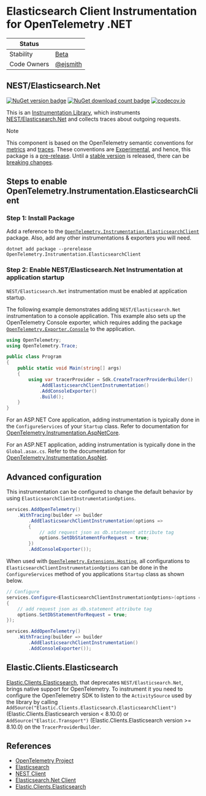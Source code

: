 # Elasticsearch Client Instrumentation for OpenTelemetry .NET

| Status      |           |
| ----------- | --------- |
| Stability   | [Beta](../../README.md#beta) |
| Code Owners | [@ejsmith](https://github.com/ejsmith) |

## NEST/Elasticsearch.Net

[![NuGet version badge](https://img.shields.io/nuget/v/OpenTelemetry.Instrumentation.ElasticsearchClient)](https://www.nuget.org/packages/OpenTelemetry.Instrumentation.ElasticsearchClient)
[![NuGet download count badge](https://img.shields.io/nuget/dt/OpenTelemetry.Instrumentation.ElasticsearchClient)](https://www.nuget.org/packages/OpenTelemetry.Instrumentation.ElasticsearchClient)
[![codecov.io](https://codecov.io/gh/open-telemetry/opentelemetry-dotnet-contrib/branch/main/graphs/badge.svg?flag=unittests-Instrumentation.ElasticsearchClient)](https://app.codecov.io/gh/open-telemetry/opentelemetry-dotnet-contrib?flags[0]=unittests-Instrumentation.ElasticsearchClient)

This is an [Instrumentation
Library](https://github.com/open-telemetry/opentelemetry-specification/blob/main/specification/glossary.md#instrumentation-library),
which instruments [NEST/Elasticsearch.Net](https://www.nuget.org/packages/NEST)
and collects traces about outgoing requests.

> [!NOTE]
> This component is based on the OpenTelemetry semantic conventions for
[metrics](https://github.com/open-telemetry/semantic-conventions/blob/main/docs/database/elasticsearch.md)
and
[traces](https://github.com/open-telemetry/semantic-conventions/blob/main/docs/database/elasticsearch.md).
These conventions are
[Experimental](https://github.com/open-telemetry/opentelemetry-specification/blob/main/specification/document-status.md),
and hence, this package is a
[pre-release](https://github.com/open-telemetry/opentelemetry-dotnet/blob/main/VERSIONING.md#pre-releases).
Until a [stable
version](https://github.com/open-telemetry/opentelemetry-specification/blob/main/specification/telemetry-stability.md)
is released, there can be [breaking changes](./CHANGELOG.md).

## Steps to enable OpenTelemetry.Instrumentation.ElasticsearchClient

### Step 1: Install Package

Add a reference to the
[`OpenTelemetry.Instrumentation.ElasticsearchClient`](https://www.nuget.org/packages/OpenTelemetry.Instrumentation.ElasticsearchClient)
package. Also, add any other instrumentations & exporters you will need.

```shell
dotnet add package --prerelease OpenTelemetry.Instrumentation.ElasticsearchClient
```

### Step 2: Enable NEST/Elasticsearch.Net Instrumentation at application startup

`NEST/Elasticsearch.Net` instrumentation must be enabled at application startup.

The following example demonstrates adding `NEST/Elasticsearch.Net`
instrumentation to a console application. This example also sets up the
OpenTelemetry Console exporter, which requires adding the package
[`OpenTelemetry.Exporter.Console`](https://github.com/open-telemetry/opentelemetry-dotnet/blob/main/src/OpenTelemetry.Exporter.Console/README.md)
to the application.

```csharp
using OpenTelemetry;
using OpenTelemetry.Trace;

public class Program
{
    public static void Main(string[] args)
    {
        using var tracerProvider = Sdk.CreateTracerProviderBuilder()
            .AddElasticsearchClientInstrumentation()
            .AddConsoleExporter()
            .Build();
    }
}
```

For an ASP.NET Core application, adding instrumentation is typically done in the
`ConfigureServices` of your `Startup` class. Refer to documentation for
[OpenTelemetry.Instrumentation.AspNetCore](../OpenTelemetry.Instrumentation.AspNetCore/README.md).

For an ASP.NET application, adding instrumentation is typically done in the
`Global.asax.cs`. Refer to the documentation for
[OpenTelemetry.Instrumentation.AspNet](../OpenTelemetry.Instrumentation.AspNet/README.md).

## Advanced configuration

This instrumentation can be configured to change the default behavior by using
`ElasticsearchClientInstrumentationOptions`.

```csharp
services.AddOpenTelemetry()
    .WithTracing(builder => builder
        .AddElasticsearchClientInstrumentation(options =>
        {
            // add request json as db.statement attribute tag
            options.SetDbStatementForRequest = true;
        })
        .AddConsoleExporter());
```

When used with
[`OpenTelemetry.Extensions.Hosting`](https://github.com/open-telemetry/opentelemetry-dotnet/blob/main/src/OpenTelemetry.Extensions.Hosting/README.md),
all configurations to `ElasticsearchClientInstrumentationOptions`
can be done in the `ConfigureServices` method of you applications `Startup`
class as shown below.

```csharp
// Configure
services.Configure<ElasticsearchClientInstrumentationOptions>(options =>
{
    // add request json as db.statement attribute tag
    options.SetDbStatementForRequest = true;
});

services.AddOpenTelemetry()
    .WithTracing(builder => builder
        .AddElasticsearchClientInstrumentation()
        .AddConsoleExporter());
```

## Elastic.Clients.Elasticsearch

[Elastic.Clients.Elasticsearch](https://www.nuget.org/packages/Elastic.Clients.Elasticsearch),
that deprecates `NEST/Elasticsearch.Net`,
brings native support for OpenTelemetry. To instrument it you need
to configure the OpenTelemetry SDK to listen to the `ActivitySource`
used by the library by calling `AddSource("Elastic.Clients.Elasticsearch.ElasticsearchClient")`
(Elastic.Clients.Elasticsearch version < 8.10.0) or `AddSource("Elastic.Transport")`
(Elastic.Clients.Elasticsearch version >= 8.10.0)
on the `TracerProviderBuilder`.

## References

* [OpenTelemetry Project](https://opentelemetry.io/)
* [Elasticsearch](https://www.elastic.co/)
* [NEST Client](https://www.nuget.org/packages/NEST/)
* [Elasticsearch.Net Client](https://www.nuget.org/packages/Elasticsearch.Net/)
* [Elastic.Clients.Elasticsearch](https://www.nuget.org/packages/Elastic.Clients.Elasticsearch/)
